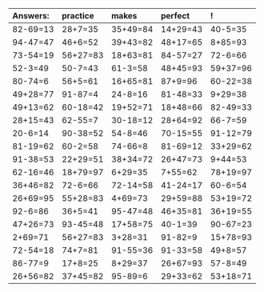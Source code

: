 | Answers: | practice | makes | perfect | ! |
| :--- | :--- | :--- | :--- | :--- |
| 82-69=13 | 28+7=35 | 35+49=84 | 14+29=43 | 40-5=35 | 
| 94-47=47 | 46+6=52 | 39+43=82 | 48+17=65 | 8+85=93 | 
| 73-54=19 | 56+27=83 | 18+63=81 | 84-57=27 | 72-6=66 | 
| 52-3=49 | 50-7=43 | 61-3=58 | 48+45=93 | 59+37=96 | 
| 80-74=6 | 56+5=61 | 16+65=81 | 87+9=96 | 60-22=38 | 
| 49+28=77 | 91-87=4 | 24-8=16 | 81-48=33 | 9+29=38 | 
| 49+13=62 | 60-18=42 | 19+52=71 | 18+48=66 | 82-49=33 | 
| 28+15=43 | 62-55=7 | 30-18=12 | 28+64=92 | 66-7=59 | 
| 20-6=14 | 90-38=52 | 54-8=46 | 70-15=55 | 91-12=79 | 
| 81-19=62 | 60-2=58 | 74-66=8 | 81-69=12 | 33+29=62 | 
| 91-38=53 | 22+29=51 | 38+34=72 | 26+47=73 | 9+44=53 | 
| 62-16=46 | 18+79=97 | 6+29=35 | 7+55=62 | 78+19=97 | 
| 36+46=82 | 72-6=66 | 72-14=58 | 41-24=17 | 60-6=54 | 
| 26+69=95 | 55+28=83 | 4+69=73 | 29+59=88 | 53+19=72 | 
| 92-6=86 | 36+5=41 | 95-47=48 | 46+35=81 | 36+19=55 | 
| 47+26=73 | 93-45=48 | 17+58=75 | 40-1=39 | 90-67=23 | 
| 2+69=71 | 56+27=83 | 3+28=31 | 91-82=9 | 15+78=93 | 
| 72-54=18 | 74+7=81 | 91-55=36 | 91-33=58 | 49+8=57 | 
| 86-77=9 | 17+8=25 | 8+29=37 | 26+67=93 | 57-8=49 | 
| 26+56=82 | 37+45=82 | 95-89=6 | 29+33=62 | 53+18=71 | 
